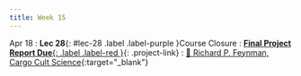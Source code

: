 ```yaml
---
title: Week 15
---
```


Apr 18
: **Lec 28**{: #lec-28 .label .label-purple }Course Closure
: [**Final Project Report Due**{: .label .label-red }](/projects/#final-project){: .project-link}
  : [📖 Richard P. Feynman, Cargo Cult Science](https://calteches.library.caltech.edu/51/2/CargoCult.htm){:target="_blank"}